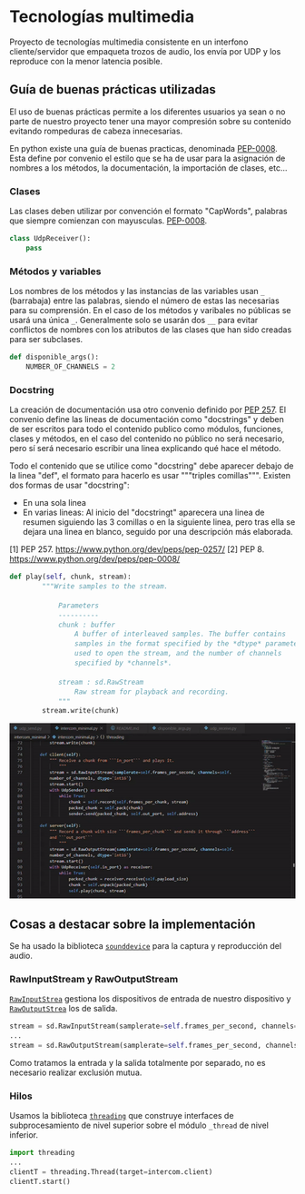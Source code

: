 # Tecnologías multimedia
Proyecto de tecnologías multimedia consistente en un interfono cliente/servidor que empaqueta trozos de audio, los envía por UDP y los reproduce con la menor latencia posible.

## Guía de buenas prácticas utilizadas

El uso de buenas prácticas permite a los diferentes usuarios ya sean o no parte de nuestro proyecto tener una mayor compresión sobre su contenido evitando rompeduras de cabeza innecesarias.

En python existe una guía de buenas practicas, denominada [PEP-0008](https://www.python.org/dev/peps/pep-0008). Esta define por convenio el estilo que se ha de usar para la asignación de nombres a los métodos, la documentación, la importación de clases, etc...


### Clases
Las clases deben utilizar por convención el formato "CapWords", palabras que siempre comienzan con mayusculas. [PEP-0008](https://www.python.org/dev/peps/pep-0008/#class-names).

```python
class UdpReceiver():
    pass
```


### Métodos y variables
Los nombres de los métodos y las instancias de las variables usan `_` (barrabaja) entre las palabras, siendo el número de estas las necesarias para su comprensión. En el caso de los métodos y varibales no públicas se usará una única `_`. Generalmente solo se usarán dos `__` para evitar conflictos de nombres con los atributos de las clases que han sido creadas para ser subclases. 
```python
def disponible_args():
    NUMBER_OF_CHANNELS = 2
```


### Docstring
La creación de documentación usa otro convenio definido por [PEP 257](https://www.python.org/dev/peps/pep-0257/).
El convenio define las lineas de documentación como "docstrings" y deben de ser escritos para todo el contenido publico como módulos, funciones, clases y métodos, en el caso del contenido no público no será necesario, pero sí será necesario escribir una linea explicando qué hace el método. 

Todo el contenido que se utilice como "docstring" debe aparecer debajo de la linea "def", el formato para hacerlo es usar """triples comillas""". Existen dos formas de usar "docstring":
-   En una sola linea
-   En varias lineas: Al inicio del "docstringt" aparecera una linea de resumen siguiendo las 3 comillas o en la siguiente linea, pero tras ella se dejara una linea en blanco, seguido por una descripción más elaborada.



[1] PEP 257. <https://www.python.org/dev/peps/pep-0257/>
[2] PEP 8. <https://www.python.org/dev/peps/pep-0008/>

```python
def play(self, chunk, stream):
        """Write samples to the stream.

            Parameters
            ----------
            chunk : buffer
                A buffer of interleaved samples. The buffer contains
                samples in the format specified by the *dtype* parameter
                used to open the stream, and the number of channels
                specified by *channels*.

            stream : sd.RawStream
                Raw stream for playback and recording.
            """
        stream.write(chunk)
```
![Ejemplo de uso de docstring](https://github.com/RaquelGG/TM/blob/master/otros/docstring.gif)

## Cosas a destacar sobre la implementación
Se ha usado la biblioteca [`sounddevice`](https://python-sounddevice.readthedocs.io/en/0.4.1/) para la captura y reproducción del audio.
### RawInputStream y RawOutputStream
[`RawInputStrea`](https://python-sounddevice.readthedocs.io/en/0.4.1/api/raw-streams.html#sounddevice.RawInputStream) gestiona los dispositivos de entrada de nuestro dispositivo y [`RawOutputStrea`](https://python-sounddevice.readthedocs.io/en/0.4.1/api/raw-streams.html#sounddevice.RawOutputStream) los de salida.
```python
stream = sd.RawInputStream(samplerate=self.frames_per_second, channels=self.number_of_channels, dtype='int16')
...
stream = sd.RawOutputStream(samplerate=self.frames_per_second, channels=self.number_of_channels, dtype='int16')
```
Como tratamos la entrada y la salida totalmente por separado, no es necesario realizar exclusión mutua.

### Hilos
Usamos la biblioteca [`threading`](https://docs.python.org/3.8/library/threading.html) que construye interfaces de subprocesamiento de nivel superior sobre el módulo `_thread` de nivel inferior.

```python
import threading
... 
clientT = threading.Thread(target=intercom.client)
clientT.start()
```

